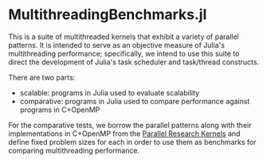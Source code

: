 # MultithreadingBenchmarks.jl

This is a suite of multithreaded kernels that exhibit a variety of parallel
patterns. It is intended to serve as an objective measure of Julia's
multithreading performance; specifically, we intend to use this suite to direct
the development of Julia's task scheduler and task/thread constructs.

There are two parts:
- scalable: programs in Julia used to evaluate scalability
- comparative: programs in Julia used to compare performance against programs
  in C+OpenMP
  
For the comparative tests, we borrow the parallel patterns along with their
implementations in C+OpenMP from the [Parallel Research Kernels](https://github.com/ParRes/Kernels)
and define fixed problem sizes for each in order to use them as benchmarks for
comparing multithreading performance.
